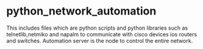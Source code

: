 # python_network_automation
This includes files which are python scripts and python libraries such as telnetlib,netmiko and napalm to communicate with cisco devices ios routers and switches.
Automation server is the node to control the entire network.
